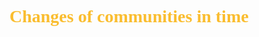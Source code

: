 <span style="font-family:'cascadia code'">

# <span style="color:#fabd2f">Changes of communities in time